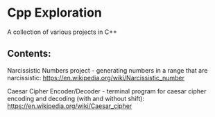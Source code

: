# Cpp Exploration
A collection of various projects in C++ 

## Contents: 
Narcissistic Numbers project - generating numbers in a range that are narcissistic: https://en.wikipedia.org/wiki/Narcissistic_number

Caesar Cipher Encoder/Decoder - terminal program for caesar cipher encoding and decoding (with and without shift): https://en.wikipedia.org/wiki/Caesar_cipher